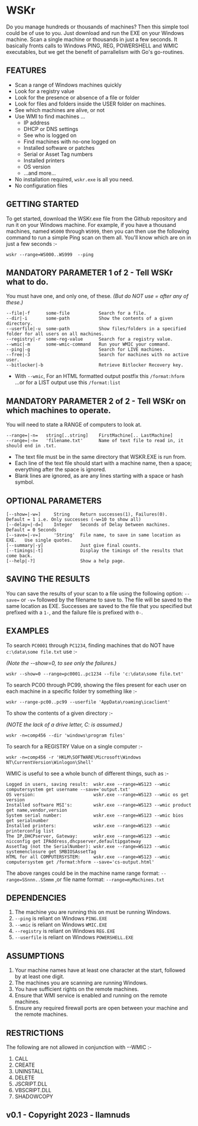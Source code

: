 # WSKr
Do you manage hundreds or thousands of machines?  Then this simple tool could be of use to you.  Just download and run the EXE on your Windows machine. Scan a single machine or thousands in just a few seconds.  It basically fronts calls to Windows PING, REG, POWERSHELL and WMIC executables, but we get the benefit of parrallelism with Go's go-routines.


## FEATURES
* Scan a range of Windows machines quickly
* Look for a registry value
* Look for the presence or absence of a file or folder
* Look for files and folders inside the USER folder on machines.
* See which machines are alive, or not
* Use WMI to find machines ...
  * IP address
  * DHCP or DNS settings
  * See who is logged on
  * Find machines with no-one logged on
  * Installed software or patches
  * Serial or Asset Tag numbers
  * Installed printers
  * OS version
  * ...and more...
* No installation required, ```wskr.exe``` is all you need.
* No configuration files


## GETTING STARTED
To get started, download the WSKr.exe file from the Github repository and run it on your Windows machine.
For example, if you have a thousand machines, named ```WS000``` through ```WS999```,
then you can then use the following command to run a simple Ping scan on them all.
You'll know which are on in just a few seconds :-
```
wskr --range=WS000..WS999  --ping
```


## MANDATORY PARAMETER 1 of 2 - Tell WSKr what to do.
You must have one, and only one, of these.
*(But do NOT use = after any of these.)*
```
--file|-f      some-file           Search for a file.
--dir|-i       some-path           Show the contents of a given directory.
--userfile|-u  some-path           Show files/folders in a specified folder for all users on all machines.
--registry|-r  some-reg-value      Search for a registry value.	
--wmic|-m      some-wmic-command   Run your WMIC your command.
--ping|-g                          Search for LIVE machines.
--free|-3                          Search for machines with no active user.
--bitlocker|-b                     Retrieve Bitlocker Recovery key.
```
* With ```--wmic```, For an HTML formatted output postfix this ```/format:hform``` ...or for a LIST output use this ```/format:list```
          
          
## MANDATORY PARAMETER 2 of 2 - Tell WSKr on which machines to operate.
You will need to state a RANGE of computers to look at.
```
--range=|-n=   string[..string]    FirstMachine[.. LastMachine]
--range=|-n=   'filename.txt'      Name of text file to read in, it should end in .txt.
```

* The text file must be in the same directory that WSKR.EXE is run from.
* Each line of the text file should start with a machine name, then a space; everything after the space is ignored.
* Blank lines are ignored, as are any lines starting with a space or hash symbol.


## OPTIONAL PARAMETERS
```
[--show=|-w=]     String    Return successes(1), Failures(0).             Default = 1 i.e. Only successes (-w=10 to show all)
[--delay=|-d=]    Integer   Seconds of Delay between machines.            Default = 0 Seconds
[--save=|-v=]     'String'  File name, to save in same location as EXE.   Use single quotes.
[--summary|-y]              Just give final counts.
[--timings|-t]              Display the timings of the results that come back.
[--help|-?]                 Show a help page.
```

## SAVING THE RESULTS
You can save the results of your scan to a file using the following option:
```--save=``` or ```-v=``` followed by the filename to save to. The file will be saved to the same location as EXE.
Successes are saved to the file that you specified but prefixed with a ```1-```, and the failure file is prefixed with ```0-```.


## EXAMPLES

To search ```PC0001``` through ```PC1234```, finding machines that do NOT have ```c:\data\some file.txt``` use :-

*(Note the --show=0, to see only the failures.)*
```
wskr --show=0 --range=pc0001..pc1234 --file 'c:\data\some file.txt'
```	

To search PC00 through PC99, showing the files present for each user on each machine in a specific folder try something like :-
```
wskr --range-pc00..pc99 --userfile 'AppData\roaming\icaclient'
```

To show the contents of a given directory :-

*(NOTE the lack of a drive letter, C: is assumed.)*
```
wskr -n=comp456 --dir 'windows\program files'
```

To search for a REGISTRY Value on a single computer :-
```
wskr -n=comp456 -r 'HKLM\SOFTWARE\Microsoft\Windows NT\CurrentVersion\Winlogon\Shell'
```	
WMIC is useful to see a whole bunch of different things, such as :-
```
Logged in users, saving result:  wskr.exe --range=WS123 --wmic computersystem get username --save='output.txt'
OS version:                      wskr.exe --range=WS123 --wmic os get version
Installed software MSI's:        wskr.exe --range=WS123 --wmic product get name,vendor,version
System serial number:            wskr.exe --range=WS123 --wmic bios get serialnumber	
Installed printers:              wskr.exe --range=WS123 --wmic printerconfig list
The IP,DHCPserver, Gateway:      wskr.exe --range=WS123 --wmic nicconfig get IPAddress,dhcpserver,defaultipgateway
AssetTag (not the SerialNumber): wskr.exe --range=WS123 --wmic systemenclosure get SMBIOSAssetTag
HTML for all COMPUTERSYSTEM:     wskr.exe --range=WS123 --wmic computersystem get /format:hform --save='cs-output.html'
```

The above ranges could be in the machine name range format:
```--range=SSnnn..SSmmm```
,or file name format:
```--range=myMachines.txt```	
  

## DEPENDENCIES
1) The machine you are running this on must be running Windows.
2) ```--ping``` is reliant on Windows ```PING.EXE```
3) ```--wmic``` is reliant on Windows ```WMIC.EXE```
4) ```--registry``` is reliant on Windows ```REG.EXE```
5) ```--userfile``` is reliant on Windows ```POWERSHELL.EXE```


## ASSUMPTIONS
1) Your machine names have at least one character at the start, followed by at least one digit.
2) The machines you are scanning are running Windows.
3) You have sufficient rights on the remote machines.
4) Ensure that WMI service is enabled and running on the remote machines.
5) Ensure any required firewall ports are open between your machine and the remote machines.

## RESTRICTIONS
The following are not allowed in conjunction with --WMIC :-
1) CALL
2) CREATE
3) UNINSTALL
4) DELETE
5) JSCRIPT.DLL
6) VBSCRIPT.DLL
7) SHADOWCOPY

## v0.1 - Copyright 2023 - llamnuds
